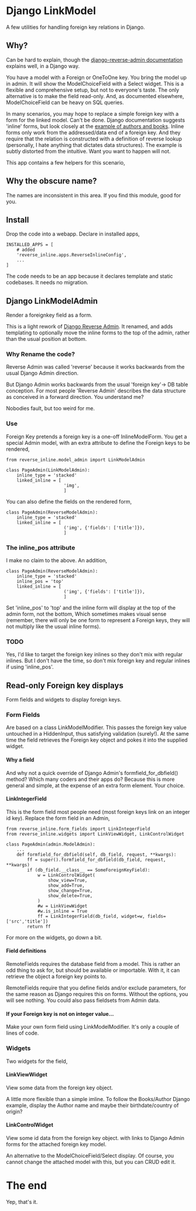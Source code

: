 # Django LinkModel
A few utilities for handling foreign key relations in Django.

## Why?
Can be hard to explain, though the [django-reverse-admin documentation](https://pypi.org/project/django-reverse-admin) explains well, in a Django way.

You have a model with a Foreign or OneToOne key. You bring the model up in admin. It will show the ModelChoiceField with a Select widget. This is a flexible and comprehensive setup, but not to everyone's taste. The only alternative is to make the field read-only. And, as documented elsewhere, ModelChoiceField can be heavy on SQL queries. 

In many scenarios, you may hope to replace a simple foreign key with a form for the linked model. Can't be done. Django documentation suggests 'inline' forms, but look closely at the [example of authors and books](https://docs.djangoproject.com/en/3.0/ref/contrib/admin/#django.contrib.admin.StackedInline). Inline forms only work from the addressed/data end of a foreign key. And they require that the relation is constructed with a definition of reverse lookup (personally, I hate anything that dictates data structures). The example is subtly distorted from the intuitive. Want you want to happen will not.

This app contains a few helpers for this scenario,

## Why the obscure name?
The names are inconsistent in this area. If you find this module, good for you.
 
## Install
Drop the code into a webapp. Declare in installed apps,

    INSTALLED_APPS = [
        # added
        'reverse_inline.apps.ReverseInlineConfig',
        ...
    ]

The code needs to be an app because it declares template and static codebases. It needs no migration.


## Django LinkModelAdmin
Render a foreignkey field as a form.

This is a light rework of [Django Reverse Admin](https://pypi.org/project/django-reverse-admin). It renamed, and adds templating to optionally move the inline forms to the top of the admin, rather than the usual position at bottom.

### Why Rename the code?
Reverse Admin was called 'reverse' because it works backwards from the usual Django Admin direction.

But Django Admin works backwards from the usual 'foreign key'-> DB table conception. For most people 'Reverse Admin'  describes the data structure as conceived in a forward direction. You understand me?

Nobodies fault, but too weird for me.


### Use
Foreign Key pretends a foreign key is a one-off InlineModelForm. You get a special Admin model, with an extra attribute to define the Foreign keys to be rendered,

    from reverse_inline.model_admin import LinkModelAdmin

    class PageAdmin(LinkModelAdmin):
        inline_type = 'stacked'
        linked_inline = [
                          'img',
                          ]
                      
You can also define the fields on the rendered form,

    class PageAdmin(ReverseModelAdmin):
        inline_type = 'stacked'
        linked_inline = [
                          ('img', {'fields': ['title']}),
                          ]
                          

### The inline_pos attribute
I make no claim to the above. An addition,

    class PageAdmin(ReverseModelAdmin):
        inline_type = 'stacked'
        inline_pos = 'top'    
        linked_inline = [
                          ('img', {'fields': ['title']}),
                          ]
                          
Set 'inline_pos' to 'top' and the inline form will display at the top of the admin form, not the bottom, Which sometimes makes visual sense (remember, there will only be one form to represent a Foreign keys, they will not multiply like the usual inline forms).

### TODO
Yes, I'd like to target the foreign key inlines so they don't mix with regular inlines. But I don't have the time, so don't mix foreign key and regular inlines if using 'inline_pos'.


## Read-only Foreign key displays
Form fields and widgets to display foreign keys.

### Form Fields
Are based on a class LinkModelModifier. This passes the foreign key value untouched in a HiddenInput, thus satisfying validation (surely!). At the same time the field retrieves the Foreign key object and pokes it into the supplied widget.

#### Why a field
And why not a quick override of Django Admin's formfield_for_dbfield() method? Which many coders and their apps do? Because this is more general and simple, at the expense of an extra form element. Your choice.
 
#### LinkIntegerField
This is the form field most people need (most foreign keys link on an integer id key). Replace the form field in an Admin,

    from reverse_inline.form_fields import LinkIntegerField
    from reverse_inline.widgets import LinkViewWidget, LinkControlWidget

    class PageAdmin(admin.ModelAdmin):
        ...
        def formfield_for_dbfield(self, db_field, request, **kwargs):
            ff = super().formfield_for_dbfield(db_field, request, **kwargs)
            if (db_field.__class__ == SomeForeignKeyField):
                w = LinkControlWidget(
                    show_view=True,
                    show_add=True,
                    show_change=True,
                    show_delete=True,
                )
                #w = LinkViewWidget
                #w.is_inline = True
                ff = LinkIntegerField(db_field, widget=w, fields=['src','title'])
            return ff

For more on the widgets, go down a bit.

#### Field definitions
RemoteFields requires the database field from a model. This is rather an odd thing to ask for, but should be available or importable. With it, it can retrieve the object a foreign key points to.

RemoteFields require that you define fields and/or exclude parameters, for the same reason as Django requires this on forms. Without the options, you will see nothing. You could also pass fieldsets from Admin data.

#### If your Foreign key is not on integer value...
Make your own form field using LinkModelModifier. It's only a couple of lines of code.


### Widgets
Two widgets for the field,

#### LinkViewWidget
View some data from the foreign key object. 

A little more flexible than a simple imline. To follow the Books/Author Django example, display the Author name and maybe their birthdate/country of origin?
  
#### LinkControlWidget
View some id data from the foreign key object. with links to Django Admin forms for the attached foreign key model.

An alternative to the ModelChoiceField/Select display. Of course, you cannot change the attached model with this, but you can CRUD edit it.

# The end
Yep, that's it.
